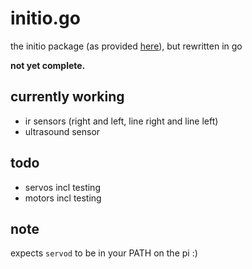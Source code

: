 # initio.go

the initio package (as provided [here](http://4tronix.co.uk/initio)), but rewritten in go

**not yet complete.**

## currently working

* ir sensors (right and left, line right and line left)
* ultrasound sensor

## todo

* servos incl testing
* motors incl testing

## note

expects `servod` to be in your PATH on the pi :)
